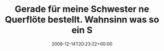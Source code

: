 ---
retweeted: false
source: <a href="http://twitter.com" rel="nofollow">Twitter Web Client</a>
entities:
  hashtags: []
  symbols: []
  user_mentions: []
  urls: []
display_text_range:
- '0'
- '115'
favorite_count: '0'
id_str: '1057257090'
truncated: false
retweet_count: '0'
id: '1057257090'
created_at: Sun Dec 14 20:23:22 +0000 2008
favorited: false
full_text: 'Gerade für meine Schwester ne Querflöte bestellt. Wahnsinn was so ein
  Stück Edelmetall kostet: http://cli.gs/MpLbhj'
lang: de
tags:
- pesos/twitter
date: '2008-12-14T20:23:22+00:00'
src: https://twitter.com/bascht/status/1057257090
original_url: https://twitter.com/bascht/status/1057257090
type: twitter_tweet
text: 'Gerade für meine Schwester ne Querflöte bestellt. Wahnsinn was so ein Stück
  Edelmetall kostet: http://cli.gs/MpLbhj'
title: Gerade für meine Schwester ne Querflöte bestellt. Wahnsinn was so ein S

---